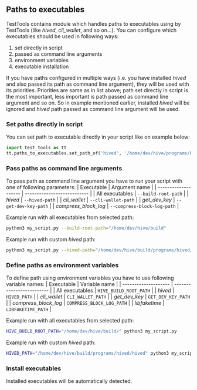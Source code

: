 ## Paths to executables

TestTools contains module which handles paths to executables using by TestTools (like _hived_, _cli_wallet_, and so on...). You can configure which executables should be used in following ways:
1. set directly in script
2. passed as command line arguments
3. environment variables
4. executable installation

If you have paths configured in multiple ways (i.e. you have installed _hived_ and also passed its path as command line argument), they will be used with its priorities. Priorities are same as in list above; path set directly in script is the most important, less important is path passed as command line argument and so on. So in example mentioned earlier, installed _hived_ will be ignored and _hived_ path passed as command line argument will be used.

### Set paths directly in script

You can set path to executable directly in your script like on example below:
```python
import test_tools as tt
tt.paths_to_executables.set_path_of('hived', '/home/dev/hive/programs/hived/hived')
```

### Pass paths as command line arguments

To pass path as command line argument you have to run your script with one of following parameters:
| Executable           | Argument name               |
| -------------------- | --------------------------- |
| All executables      | `--build-root-path`         |
| _hived_              | `--hived-path`              |
| _cli_wallet_         | `--cli-wallet-path`         |
| _get_dev_key_        | `--get-dev-key-path`        |
| _compress_block_log_ | `--compress-block-log-path` |

Example run with all executables from selected path:
```bash
python3 my_script.py --build-root-path="/home/dev/hive/build"
```

Example run with custom _hived_ path:
```bash
python3 my_script.py --hived-path="/home/dev/hive/build/programs/hived/hived"
```

### Define paths as environment variables

To define path using environment variables you have to use following variable names:
| Executable           | Variable name             |
| -------------------- | ------------------------- |
| All executables      | `HIVE_BUILD_ROOT_PATH`    |
| _hived_              | `HIVED_PATH`              |
| _cli_wallet_         | `CLI_WALLET_PATH`         |
| _get_dev_key_        | `GET_DEV_KEY_PATH`        |
| _compress_block_log_ | `COMPRESS_BLOCK_LOG_PATH` |
| _libfaketime_        | `LIBFAKETIME_PATH`        |

Example run with all executables from selected path:
```bash
HIVE_BUILD_ROOT_PATH="/home/dev/hive/build/" python3 my_script.py
```

Example run with custom _hived_ path:
```bash
HIVED_PATH="/home/dev/hive/build/programs/hived/hived" python3 my_script.py
```

### Install executables

Installed executables will be automatically detected.
